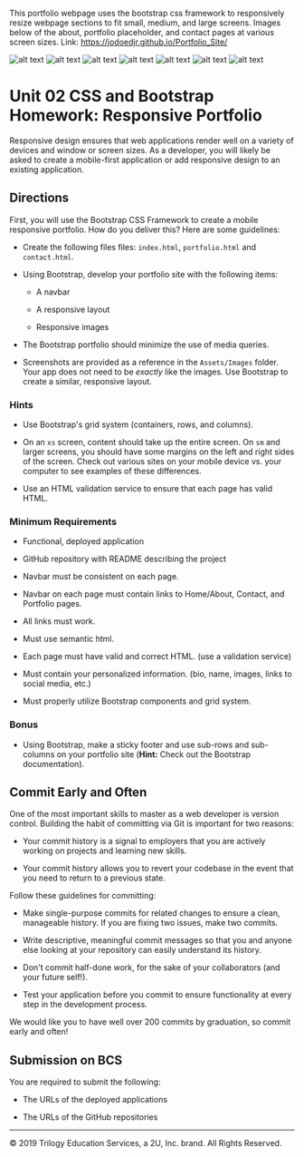 This portfolio webpage uses the bootstrap css framework to responsively resize webpage sections to fit small, medium, and large screens.
Images below of the about, portfolio placeholder, and contact pages at various screen sizes.
Link:
https://jodoedjr.github.io/Portfolio_Site/

![alt text](https://github.com/jodoedjr/Portfolio_Site/blob/master/Finished_Product_Images/aboutpagefullsize.PNG "About me large")
![alt text](https://github.com/jodoedjr/Portfolio_Site/blob/master/Finished_Product_Images/aboutpagemid.PNG "About me mid")
![alt text](https://github.com/jodoedjr/Portfolio_Site/blob/master/Finished_Product_Images/aboutpagesmall.PNG "About me small")
![alt text](https://github.com/jodoedjr/Portfolio_Site/blob/master/Finished_Product_Images/portbig.PNG.PNG "Portfolio large")
![alt text](https://github.com/jodoedjr/Portfolio_Site/blob/master/Finished_Product_Images/portsmall.PNG.PNG "Portfolio small")
![alt text](https://github.com/jodoedjr/Portfolio_Site/blob/master/Finished_Product_Images/contactbig.PNG "Contact large")
![alt text](https://github.com/jodoedjr/Portfolio_Site/blob/master/Finished_Product_Images/contactsmall.PNG "Contact small")




















# Unit 02 CSS and Bootstrap Homework: Responsive Portfolio

Responsive design ensures that web applications render well on a variety of devices and window or screen sizes. As a developer, you will likely be asked to create a mobile-first application or add responsive design to an existing application. 


## Directions

First, you will use the Bootstrap CSS Framework to create a mobile responsive portfolio. How do you deliver this? Here are some guidelines:

* Create the following files files: `index.html`, `portfolio.html` and `contact.html`.

* Using Bootstrap, develop your portfolio site with the following items:

   * A navbar

   * A responsive layout

   * Responsive images

* The Bootstrap portfolio should minimize the use of media queries.

* Screenshots are provided as a reference in the `Assets/Images` folder. Your app does not need to be _exactly_ like the images. Use Bootstrap to create a similar, responsive layout.

### Hints

* Use Bootstrap's grid system (containers, rows, and columns).

* On an `xs` screen, content should take up the entire screen. On `sm` and larger screens, you should have some margins on the left and right sides of the screen. Check out various sites on your mobile device vs. your computer to see examples of these differences.

* Use an HTML validation service to ensure that each page has valid HTML.

### Minimum Requirements

* Functional, deployed application

* GitHub repository with README describing the project

* Navbar must be consistent on each page.

* Navbar on each page must contain links to Home/About, Contact, and Portfolio pages.

* All links must work.

* Must use semantic html.

* Each page must have valid and correct HTML. (use a validation service)

* Must contain your personalized information. (bio, name, images, links to social media, etc.)

* Must properly utilize Bootstrap components and grid system.


### Bonus

* Using Bootstrap, make a sticky footer and use sub-rows and sub-columns on your portfolio site (**Hint:** Check out the Bootstrap documentation).


## Commit Early and Often

One of the most important skills to master as a web developer is version control. Building the habit of committing via Git is important for two reasons:

* Your commit history is a signal to employers that you are actively working on projects and learning new skills.

* Your commit history allows you to revert your codebase in the event that you need to return to a previous state.

Follow these guidelines for committing:

* Make single-purpose commits for related changes to ensure a clean, manageable history. If you are fixing two issues, make two commits.

* Write descriptive, meaningful commit messages so that you and anyone else looking at your repository can easily understand its history.

* Don't commit half-done work, for the sake of your collaborators (and your future self!).

* Test your application before you commit to ensure functionality at every step in the development process.

We would like you to have well over 200 commits by graduation, so commit early and often!


## Submission on BCS

You are required to submit the following:

* The URLs of the deployed applications

* The URLs of the GitHub repositories

- - -

© 2019 Trilogy Education Services, a 2U, Inc. brand. All Rights Reserved.
